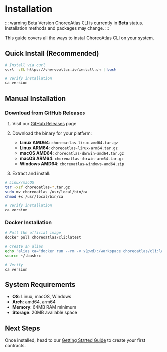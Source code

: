 # Installation

::: warning Beta Version
ChoreoAtlas CLI is currently in **Beta** status. Installation methods and packages may change.
:::

This guide covers all the ways to install ChoreoAtlas CLI on your system.

## Quick Install (Recommended)

```bash
# Install via curl
curl -sSL https://choreoatlas.io/install.sh | bash

# Verify installation
ca version
```

## Manual Installation

### Download from GitHub Releases

1. Visit our [GitHub Releases](https://github.com/choreoatlas2025/cli/releases) page
2. Download the binary for your platform:
   - **Linux AMD64**: `choreoatlas-linux-amd64.tar.gz`
   - **Linux ARM64**: `choreoatlas-linux-arm64.tar.gz`
   - **macOS AMD64**: `choreoatlas-darwin-amd64.tar.gz`
   - **macOS ARM64**: `choreoatlas-darwin-arm64.tar.gz`
   - **Windows AMD64**: `choreoatlas-windows-amd64.zip`

3. Extract and install:

```bash
# Linux/macOS
tar -xzf choreoatlas-*.tar.gz
sudo mv choreoatlas /usr/local/bin/ca
chmod +x /usr/local/bin/ca

# Verify installation
ca version
```

### Docker Installation

```bash
# Pull the official image
docker pull choreoatlas/cli:latest

# Create an alias
echo 'alias ca="docker run --rm -v $(pwd):/workspace choreoatlas/cli:latest"' >> ~/.bashrc
source ~/.bashrc

# Verify
ca version
```

## System Requirements

- **OS**: Linux, macOS, Windows
- **Arch**: amd64, arm64  
- **Memory**: 64MB RAM minimum
- **Storage**: 20MB available space

## Next Steps

Once installed, head to our [Getting Started Guide](./getting-started.md) to create your first contracts.